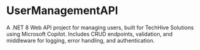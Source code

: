 # UserManagementAPI
A .NET 8 Web API project for managing users, built for TechHive Solutions using Microsoft Copilot. Includes CRUD endpoints, validation, and middleware for logging, error handling, and authentication.
